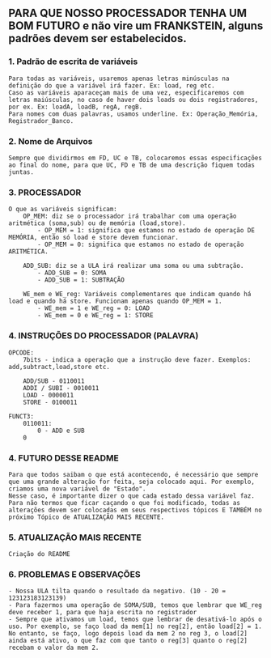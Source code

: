 ## PARA QUE NOSSO PROCESSADOR TENHA UM BOM FUTURO e não vire um FRANKSTEIN, alguns padrões devem ser estabelecidos.

### 1. Padrão de escrita de variáveis
    Para todas as variáveis, usaremos apenas letras minúsculas na definição do que a variável irá fazer. Ex: load, reg etc.
    Caso as variáveis aparaceçam mais de uma vez, especificaremos com letras maiúsculas, no caso de haver dois loads ou dois registradores, por ex. Ex: loadA, loadB, regA, regB.
    Para nomes com duas palavras, usamos underline. Ex: Operação_Memória, Registrador_Banco.

### 2. Nome de Arquivos
    Sempre que dividirmos em FD, UC e TB, colocaremos essas especificações ao final do nome, para que UC, FD e TB de uma descrição fiquem todas juntas.

### 3. PROCESSADOR
    O que as variáveis significam:
        OP_MEM: diz se o processador irá trabalhar com uma operação  aritmética (soma,sub) ou de memória (load,store).
            - OP_MEM = 1: significa que estamos no estado de operação DE MEMÓRIA, então só load e store devem funcionar.
            - OP_MEM = 0: significa que estamos no estado de operação ARITMÉTICA.

        ADD_SUB: diz se a ULA irá realizar uma soma ou uma subtração.
            - ADD_SUB = 0: SOMA
            - ADD_SUB = 1: SUBTRAÇÃO

        WE_mem e WE_reg: Variáveis complementares que indicam quando há load e quando há store. Funcionam apenas quando OP_MEM = 1.
            - WE_mem = 1 e WE_reg = 0: LOAD
            - WE_mem = 0 e WE_reg = 1: STORE


### 4. INSTRUÇÕES DO PROCESSADOR (PALAVRA)
    OPCODE: 
        7bits - indica a operação que a instrução deve fazer. Exemplos: add,subtract,load,store etc.

        ADD/SUB - 0110011
        ADDI / SUBI - 0010011
        LOAD - 0000011
        STORE - 0100011

    FUNCT3:
        0110011:
            0 - ADD e SUB
        0


### 4. FUTURO DESSE README
    Para que todos saibam o que está acontecendo, é necessário que sempre que uma grande alteração for feita, seja colocado aqui. Por exemplo, criamos uma nova variável de "Estado".
    Nesse caso, é importante dizer o que cada estado dessa variável faz.
    Para não termos que ficar caçando o que foi modificado, todas as alterações devem ser colocadas em seus respectivos tópicos E TAMBÉM no próximo Tópico de ATUALIZAÇÃO MAIS RECENTE.


### 5. ATUALIZAÇÃO MAIS RECENTE
    Criação do README

### 6. PROBLEMAS E OBSERVAÇÕES
    - Nossa ULA tilta quando o resultado da negativo. (10 - 20 = 123123183123139)
    - Para fazermos uma operação de SOMA/SUB, temos que lembrar que WE_reg deve receber 1, para que haja escrita no registrador
    - Sempre que ativamos um load, temos que lembrar de desativá-lo após o uso. Por exemplo, se faço load da mem[1] no reg[2], então load[2] = 1. No entanto, se faço, logo depois load da mem 2 no reg 3, o load[2] ainda está ativo, o que faz com que tanto o reg[3] quanto o reg[2] recebam o valor da mem 2.
    